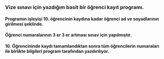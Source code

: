 ### Vize sınavı için yazdığım basit bir öğrenci kayıt programı.
#### Programın işleyişi 10. öğrencinin kaydına kadar öğrenci ad ve soyadlarının girilmesi şeklinde.
#### Öğrenci numaralarının 3 er 3 er artması sınav için yapılmıştır.
#### 10. Öğrencininde kaydı tamamlandıktan sonra tüm öğrencilerin numaraları ile birlikte bilgileri program tarafından yazdırılıyor.
